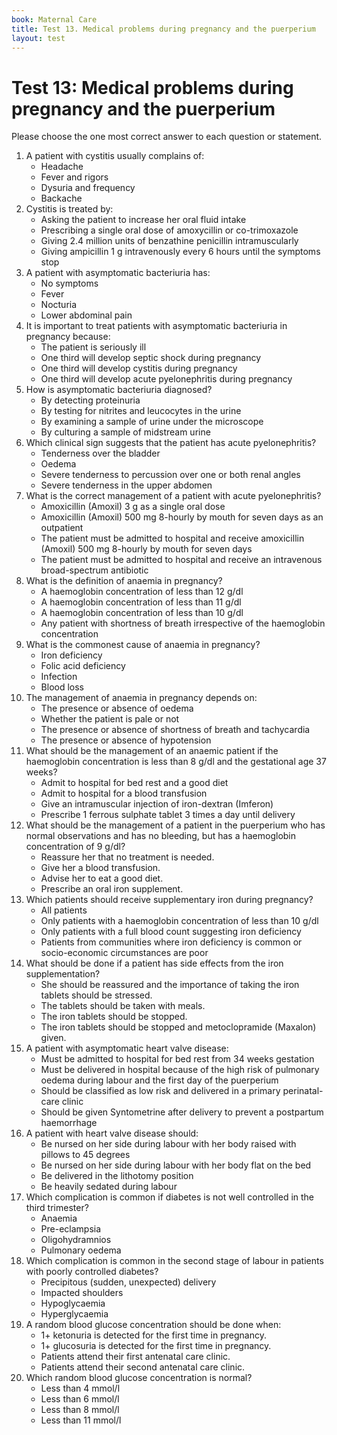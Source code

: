 ```yaml
---
book: Maternal Care
title: Test 13. Medical problems during pregnancy and the puerperium
layout: test
---
```


# Test 13: Medical problems during pregnancy and the puerperium

Please choose the one most correct answer to each question or statement.

1.	A patient with cystitis usually complains of:
	-	Headache
	-	Fever and rigors
	+	Dysuria and frequency
	-	Backache
2.	Cystitis is treated by:
	-	Asking the patient to increase her oral fluid intake
	+	Prescribing a single oral dose of amoxycillin or co-trimoxazole
	-	Giving 2.4 million units of benzathine penicillin intramuscularly
	-	Giving ampicillin 1 g intravenously every 6 hours until the symptoms stop
3.	A patient with asymptomatic bacteriuria has:
	+	No symptoms
	-	Fever
	-	Nocturia
	-	Lower abdominal pain
4.	It is important to treat patients with asymptomatic bacteriuria in pregnancy because:
	-	The patient is seriously ill
	-	One third will develop septic shock during pregnancy
	-	One third will develop cystitis during pregnancy
	+	One third will develop acute pyelonephritis during pregnancy
5.	How is asymptomatic bacteriuria diagnosed?
	-	By detecting proteinuria
	-	By testing for nitrites and leucocytes in the urine
	-	By examining a sample of urine under the microscope
	+	By culturing a sample of midstream urine
6.	Which clinical sign suggests that the patient has acute pyelonephritis?
	-	Tenderness over the bladder
	-	Oedema
	+	Severe tenderness to percussion over one or both renal angles
	-	Severe tenderness in the upper abdomen
7.	What is the correct management of a patient with acute pyelonephritis?
	-	Amoxicillin (Amoxil) 3 g as a single oral dose
	-	Amoxicillin (Amoxil) 500 mg 8-hourly by mouth for seven days as an outpatient
	-	The patient must be admitted to hospital and receive amoxicillin (Amoxil) 500 mg 8-hourly by mouth for seven days
	+	The patient must be admitted to hospital and receive an intravenous broad-spectrum antibiotic
8.	What is the definition of anaemia in pregnancy?
	-	A haemoglobin concentration of less than 12 g/dl
	+	A haemoglobin concentration of less than 11 g/dl
	-	A haemoglobin concentration of less than 10 g/dl
	-	Any patient with shortness of breath irrespective of the haemoglobin concentration
9.	What is the commonest cause of anaemia in pregnancy?
	+	Iron deficiency
	-	Folic acid deficiency
	-	Infection
	-	Blood loss
10.	The management of anaemia in pregnancy depends on:
	-	The presence or absence of oedema
	-	Whether the patient is pale or not
	+	The presence or absence of shortness of breath and tachycardia
	-	The presence or absence of hypotension
11.	What should be the management of an anaemic patient if the haemoglobin concentration is less than 8 g/dl and the gestational age 37 weeks?
	-	Admit to hospital for bed rest and a good diet
	+	Admit to hospital for a blood transfusion
	-	Give an intramuscular injection of iron-dextran (Imferon)
	-	Prescribe 1 ferrous sulphate tablet 3 times a day until delivery
12.	What should be the management of a patient in the puerperium who has normal observations and has no bleeding, but has a haemoglobin concentration of 9 g/dl?
	-	Reassure her that no treatment is needed.
	-	Give her a blood transfusion.
	-	Advise her to eat a good diet.
	+	Prescribe an oral iron supplement.
13.	Which patients should receive supplementary iron during pregnancy?
	-	All patients
	-	Only patients with a haemoglobin concentration of less than 10 g/dl
	-	Only patients with a full blood count suggesting iron deficiency
	+	Patients from communities where iron deficiency is common or socio-economic circumstances are poor
14.	What should be done if a patient has side effects from the iron supplementation?
	-	She should be reassured and the importance of taking the iron tablets should be stressed.
	+	The tablets should be taken with meals.
	-	The iron tablets should be stopped.
	-	The iron tablets should be stopped and metoclopramide (Maxalon) given.
15.	A patient with asymptomatic heart valve disease:
	-	Must be admitted to hospital for bed rest from 34 weeks gestation
	+	Must be delivered in hospital because of the high risk of pulmonary oedema during labour and the first day of the puerperium
	-	Should be classified as low risk and delivered in a primary perinatal-care clinic
	-	Should be given Syntometrine after delivery to prevent a postpartum haemorrhage
16.	A patient with heart valve disease should:
	+	Be nursed on her side during labour with her body raised with pillows to 45 degrees
	-	Be nursed on her side during labour with her body flat on the bed
	-	Be delivered in the lithotomy position
	-	Be heavily sedated during labour
17.	Which complication is common if diabetes is not well controlled in the third trimester?
	-	Anaemia
	+	Pre-eclampsia
	-	Oligohydramnios
	-	Pulmonary oedema
18.	Which complication is common in the second stage of labour in patients with poorly controlled diabetes?
	-	Precipitous (sudden, unexpected) delivery
	+	Impacted shoulders
	-	Hypoglycaemia
	-	Hyperglycaemia
19.	A random blood glucose concentration should be done when:
	-	1+ ketonuria is detected for the first time in pregnancy.
	+	1+ glucosuria is detected for the first time in pregnancy.
	-	Patients attend their first antenatal care clinic.
	-	Patients attend their second antenatal care clinic.
20.	Which random blood glucose concentration is normal?
	-	Less than 4 mmol/l
	-	Less than 6 mmol/l
	+	Less than 8 mmol/l
	-	Less than 11 mmol/l
